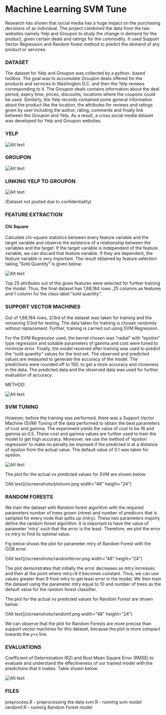# Machine Learning SVM Tune

Research has shown that social media has a huge impact on the purchasing decisions of an individual. The project combined the data from the two websites namely Yelp and Groupon to study the change in demand for the product, given certain deals and ratings for the commodity. 
It used Support Vector Regression and Random forest method to predict the demand of any product or services.


<h3>DATASET</h3>
The dataset for Yelp and Groupon was collected by a python- based toolbox.  The goal was to accumulate Groupon deals offered for the products and services in Washington D.C. and then the Yelp reviews corresponding to it. The Groupon deals contains information about the deal period, expiry time, prices, discounts, locations where the coupons could be used. Similarly, the Yelp records contained some general information about the product like the location, the attributes for reviews and ratings given by user including the author, rating, comments and finally link between the Groupon and Yelp. As a result, a cross social media dataset was developed for Yelp and Groupon websites. 

<h3>YELP</h3>

![Alt text](/screenshots/yelp.png)
<h3>GROUPON</h3>

![Alt text](/screenshots/groupon.png)
<h3>LINKING YELP TO GROUPON</h3>

![Alt text](/screenshots/yelptogroupon.png)

(Dataset not posted due to confidentiality)

<h3>FEATURE EXTRACTION</h3>
<h4>  Chi Square </h4>

Calculate chi-square statistics between every feature variable and the target variable and observe the existence of a relationship between the variables and the target. If the target variable is independent of the feature variable, we can discard that feature variable. If they are dependent, the feature variable is very important. The result obtained by feature selection taking “Sold Quantity” is given below:

![Alt text](/screenshots/chisquare.png)

Top 25 attributes out of the given features were selected for further training the model. Thus, the final dataset has 1,68,184 rows ,25 columns as features and 1 column for  the class label “sold quantity”.




<h3> SUPPORT VECTOR MACHINES </h3>
Out of 1,68,184 rows, 2/3rd of the dataset was taken for training and the remaining 1/3rd for testing. The data taken for training is chosen randomly without replacement. Further, training is carried out using SVM Regression.

For the SVM Regression used, the kernel chosen was “radial” with “epsilon” type regression and suitable parameters of gamma and cost were tuned to minimize error. Finally, the model received after training was used to predict the “sold quantity” values for the test set. The observed and predicted values are measured to generate the accuracy of the model. The predictions were rounded off to 100, to get a more accuracy and closeness in the data. The predicted data and the observed data was used for further evaluation of accuracy.

METHOD:

![Alt text](/screenshots/method.png)


<h3> SVM TUNING </h3>
However, before the training was performed, there was a Support Vector Machine (SVM) Tuning of the data performed to obtain the best parameters of cost and gamma. The experiment yields the value of cost to be 16 and gamma as 0.5. These cost and gamma values are further used to train the model to get high accuracy. Moreover, we use the method of ‘epsilon regression’ to make no penalty be imposed if the predicted is at a distance of epsilon from the actual value. The default value of 0.1 was taken for epsilon. 

![Alt text](/screenshots/tuning.png)


The plot for the actual vs predicted values for SVM are shown below:

![Alt text](/screenshots/plotsvm.png width="48" height="24")


<h3> RANDOM FORESTS </h3>

We train the dataset with Random forest algorithm with the required parameters number of trees grown (ntree) and number of predicors that is sampled for every node that splits up (mtry). These two parameters majorly define the random forest algorithm. It is important to have the value of parameter ‘mtry’ such that the error is the least. Therefore, we plot the error vs mtry to find its optimal value.

Fig below shows the plot for parameter mtry of Random Forest with the OOB error. 

![Alt text](/screenshots/randomferror.png width="48" height="24")

The plot demonstrates that initially the error decreases as mtry increases and then at the point where mtry=9 it becomes constant. Thus, we can use values greater than 9 from mtry to get least error in the model. We then train the dataset using the parameter mtry equal to 10 and number of trees as the default value for the random forest classifier.

The plot for the actual vs predicted values for Random Forest are shown below:

![Alt text](/screenshots/randomf.png width="48" height="24")

We can observe that the plot for Random Forests are more precise than support vector machines for this dataset, because the plot is more compact towards the y=x line. 


<h3> EVALUATIONS </h3>
 Coefficient of Determination (R2) and Root Mean Square Error (RMSE) to evaluate and understand the effectiveness of our trained model with the predictions that it makes. Table shown below: 
 
 ![Alt text](/screenshots/accuracy.png)
 
 
 
 <h3> FILES </h3>
 
 preprocess.R - preprocessing the data
 svm.R - running svm model</br>
 randomf.R - running Random Forest model
 
 
 
